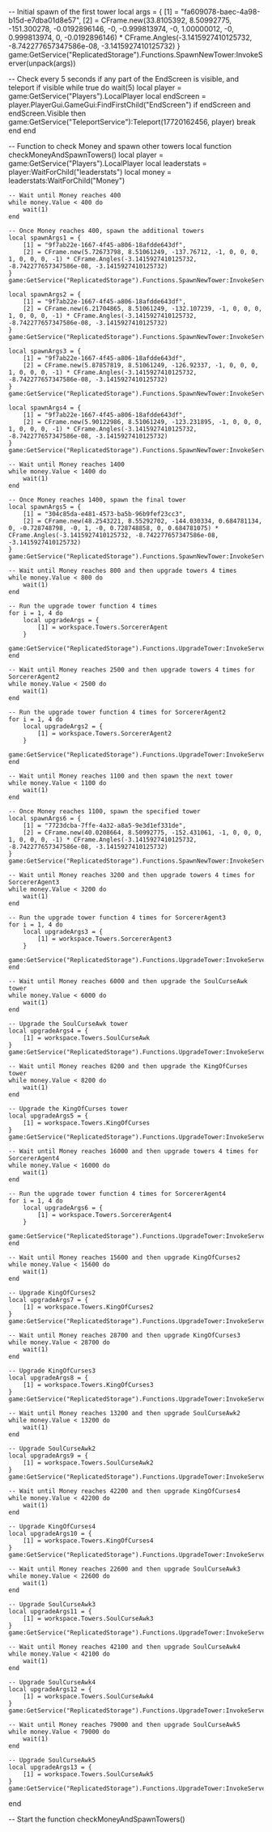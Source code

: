  -- Initial spawn of the first tower
local args = {
    [1] = "fa609078-baec-4a98-b15d-e7dba01d8e57",
    [2] = CFrame.new(33.8105392, 8.50992775, -151.300278, -0.0192896146, -0, -0.999813974, -0, 1.00000012, -0, 0.999813974, 0, -0.0192896146) * CFrame.Angles(-3.1415927410125732, -8.742277657347586e-08, -3.1415927410125732)
}
game:GetService("ReplicatedStorage").Functions.SpawnNewTower:InvokeServer(unpack(args))

-- Check every 5 seconds if any part of the EndScreen is visible, and teleport if visible
while true do
    wait(5)
    local player = game:GetService("Players").LocalPlayer
    local endScreen = player.PlayerGui.GameGui:FindFirstChild("EndScreen")
    if endScreen and endScreen.Visible then
        game:GetService("TeleportService"):Teleport(17720162456, player)
        break
    end
end

-- Function to check Money and spawn other towers
local function checkMoneyAndSpawnTowers()
    local player = game:GetService("Players").LocalPlayer
    local leaderstats = player:WaitForChild("leaderstats")
    local money = leaderstats:WaitForChild("Money")

    -- Wait until Money reaches 400
    while money.Value < 400 do
        wait(1)
    end

    -- Once Money reaches 400, spawn the additional towers
    local spawnArgs1 = {
        [1] = "9f7ab22e-1667-4f45-a806-18afdde643df",
        [2] = CFrame.new(5.72673798, 8.51061249, -137.76712, -1, 0, 0, 0, 1, 0, 0, 0, -1) * CFrame.Angles(-3.1415927410125732, -8.742277657347586e-08, -3.1415927410125732)
    }
    game:GetService("ReplicatedStorage").Functions.SpawnNewTower:InvokeServer(unpack(spawnArgs1))

    local spawnArgs2 = {
        [1] = "9f7ab22e-1667-4f45-a806-18afdde643df",
        [2] = CFrame.new(6.21704865, 8.51061249, -132.107239, -1, 0, 0, 0, 1, 0, 0, 0, -1) * CFrame.Angles(-3.1415927410125732, -8.742277657347586e-08, -3.1415927410125732)
    }
    game:GetService("ReplicatedStorage").Functions.SpawnNewTower:InvokeServer(unpack(spawnArgs2))

    local spawnArgs3 = {
        [1] = "9f7ab22e-1667-4f45-a806-18afdde643df",
        [2] = CFrame.new(5.87857819, 8.51061249, -126.92337, -1, 0, 0, 0, 1, 0, 0, 0, -1) * CFrame.Angles(-3.1415927410125732, -8.742277657347586e-08, -3.1415927410125732)
    }
    game:GetService("ReplicatedStorage").Functions.SpawnNewTower:InvokeServer(unpack(spawnArgs3))

    local spawnArgs4 = {
        [1] = "9f7ab22e-1667-4f45-a806-18afdde643df",
        [2] = CFrame.new(5.90122986, 8.51061249, -123.231895, -1, 0, 0, 0, 1, 0, 0, 0, -1) * CFrame.Angles(-3.1415927410125732, -8.742277657347586e-08, -3.1415927410125732)
    }
    game:GetService("ReplicatedStorage").Functions.SpawnNewTower:InvokeServer(unpack(spawnArgs4))

    -- Wait until Money reaches 1400
    while money.Value < 1400 do
        wait(1)
    end

    -- Once Money reaches 1400, spawn the final tower
    local spawnArgs5 = {
        [1] = "304c85da-e481-4573-ba5b-96b9fef23cc3",
        [2] = CFrame.new(48.2543221, 8.55292702, -144.030334, 0.684781134, 0, -0.728748798, -0, 1, -0, 0.728748858, 0, 0.684781075) * CFrame.Angles(-3.1415927410125732, -8.742277657347586e-08, -3.1415927410125732)
    }
    game:GetService("ReplicatedStorage").Functions.SpawnNewTower:InvokeServer(unpack(spawnArgs5))

    -- Wait until Money reaches 800 and then upgrade towers 4 times
    while money.Value < 800 do
        wait(1)
    end

    -- Run the upgrade tower function 4 times
    for i = 1, 4 do
        local upgradeArgs = {
            [1] = workspace.Towers.SorcererAgent
        }
        game:GetService("ReplicatedStorage").Functions.UpgradeTower:InvokeServer(unpack(upgradeArgs))
    end

    -- Wait until Money reaches 2500 and then upgrade towers 4 times for SorcererAgent2
    while money.Value < 2500 do
        wait(1)
    end

    -- Run the upgrade tower function 4 times for SorcererAgent2
    for i = 1, 4 do
        local upgradeArgs2 = {
            [1] = workspace.Towers.SorcererAgent2
        }
        game:GetService("ReplicatedStorage").Functions.UpgradeTower:InvokeServer(unpack(upgradeArgs2))
    end

    -- Wait until Money reaches 1100 and then spawn the next tower
    while money.Value < 1100 do
        wait(1)
    end

    -- Once Money reaches 1100, spawn the specified tower
    local spawnArgs6 = {
        [1] = "7723dcba-7ffe-4a32-a8a5-9e3d1ef331de",
        [2] = CFrame.new(40.0208664, 8.50992775, -152.431061, -1, 0, 0, 0, 1, 0, 0, 0, -1) * CFrame.Angles(-3.1415927410125732, -8.742277657347586e-08, -3.1415927410125732)
    }
    game:GetService("ReplicatedStorage").Functions.SpawnNewTower:InvokeServer(unpack(spawnArgs6))

    -- Wait until Money reaches 3200 and then upgrade towers 4 times for SorcererAgent3
    while money.Value < 3200 do
        wait(1)
    end

    -- Run the upgrade tower function 4 times for SorcererAgent3
    for i = 1, 4 do
        local upgradeArgs3 = {
            [1] = workspace.Towers.SorcererAgent3
        }
        game:GetService("ReplicatedStorage").Functions.UpgradeTower:InvokeServer(unpack(upgradeArgs3))
    end

    -- Wait until Money reaches 6000 and then upgrade the SoulCurseAwk tower
    while money.Value < 6000 do
        wait(1)
    end

    -- Upgrade the SoulCurseAwk tower
    local upgradeArgs4 = {
        [1] = workspace.Towers.SoulCurseAwk
    }
    game:GetService("ReplicatedStorage").Functions.UpgradeTower:InvokeServer(unpack(upgradeArgs4))

    -- Wait until Money reaches 8200 and then upgrade the KingOfCurses tower
    while money.Value < 8200 do
        wait(1)
    end

    -- Upgrade the KingOfCurses tower
    local upgradeArgs5 = {
        [1] = workspace.Towers.KingOfCurses
    }
    game:GetService("ReplicatedStorage").Functions.UpgradeTower:InvokeServer(unpack(upgradeArgs5))

    -- Wait until Money reaches 16000 and then upgrade towers 4 times for SorcererAgent4
    while money.Value < 16000 do
        wait(1)
    end

    -- Run the upgrade tower function 4 times for SorcererAgent4
    for i = 1, 4 do
        local upgradeArgs6 = {
            [1] = workspace.Towers.SorcererAgent4
        }
        game:GetService("ReplicatedStorage").Functions.UpgradeTower:InvokeServer(unpack(upgradeArgs6))
    end

    -- Wait until Money reaches 15600 and then upgrade KingOfCurses2
    while money.Value < 15600 do
        wait(1)
    end

    -- Upgrade KingOfCurses2
    local upgradeArgs7 = {
        [1] = workspace.Towers.KingOfCurses2
    }
    game:GetService("ReplicatedStorage").Functions.UpgradeTower:InvokeServer(unpack(upgradeArgs7))

    -- Wait until Money reaches 28700 and then upgrade KingOfCurses3
    while money.Value < 28700 do
        wait(1)
    end

    -- Upgrade KingOfCurses3
    local upgradeArgs8 = {
        [1] = workspace.Towers.KingOfCurses3
    }
    game:GetService("ReplicatedStorage").Functions.UpgradeTower:InvokeServer(unpack(upgradeArgs8))

    -- Wait until Money reaches 13200 and then upgrade SoulCurseAwk2
    while money.Value < 13200 do
        wait(1)
    end

    -- Upgrade SoulCurseAwk2
    local upgradeArgs9 = {
        [1] = workspace.Towers.SoulCurseAwk2
    }
    game:GetService("ReplicatedStorage").Functions.UpgradeTower:InvokeServer(unpack(upgradeArgs9))

    -- Wait until Money reaches 42200 and then upgrade KingOfCurses4
    while money.Value < 42200 do
        wait(1)
    end

    -- Upgrade KingOfCurses4
    local upgradeArgs10 = {
        [1] = workspace.Towers.KingOfCurses4
    }
    game:GetService("ReplicatedStorage").Functions.UpgradeTower:InvokeServer(unpack(upgradeArgs10))

    -- Wait until Money reaches 22600 and then upgrade SoulCurseAwk3
    while money.Value < 22600 do
        wait(1)
    end

    -- Upgrade SoulCurseAwk3
    local upgradeArgs11 = {
        [1] = workspace.Towers.SoulCurseAwk3
    }
    game:GetService("ReplicatedStorage").Functions.UpgradeTower:InvokeServer(unpack(upgradeArgs11))

    -- Wait until Money reaches 42100 and then upgrade SoulCurseAwk4
    while money.Value < 42100 do
        wait(1)
    end

    -- Upgrade SoulCurseAwk4
    local upgradeArgs12 = {
        [1] = workspace.Towers.SoulCurseAwk4
    }
    game:GetService("ReplicatedStorage").Functions.UpgradeTower:InvokeServer(unpack(upgradeArgs12))

    -- Wait until Money reaches 79000 and then upgrade SoulCurseAwk5
    while money.Value < 79000 do
        wait(1)
    end

    -- Upgrade SoulCurseAwk5
    local upgradeArgs13 = {
        [1] = workspace.Towers.SoulCurseAwk5
    }
    game:GetService("ReplicatedStorage").Functions.UpgradeTower:InvokeServer(unpack(upgradeArgs13))
end

-- Start the function
checkMoneyAndSpawnTowers()
